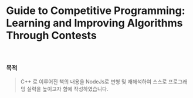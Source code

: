 # Guide to Competitive Programming: Learning and Improving Algorithms Through Contests

<br>

### 목적 <br>

> C++ 로 이루어진 책의 내용을 NodeJs로 변형 및 재해석하여 스스로 프로그래밍 실력을 높이고자 함에 작성하였습니다. <br>

<br>
